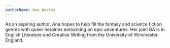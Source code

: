 ```yaml
---
authorName: Ana Wesley 
---
```

As an aspiring author, Ana hopes to help fill the fantasy and science fiction genres with queer heroines embarking on epic adventures. Her joint BA is in English Literature and Creative Writing from the University of Winchester, England.